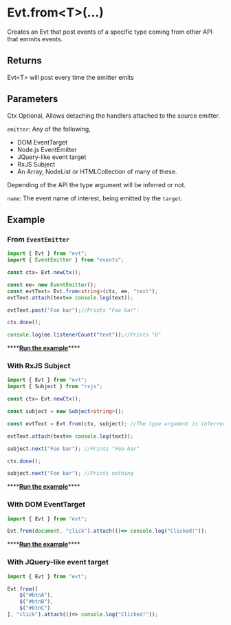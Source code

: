 # Evt.from&lt;T&gt;\(...\)

Creates an Evt that post events of a specific type coming from other API that emmits events.

## Returns

Evt&lt;T&gt; will post every time the emitter emits

## Parameters

Ctx Optional, Allows detaching the handlers attached to the source emitter.

`emitter`: Any of the following,

* DOM EventTarget
* Node.js EventEmitter
* JQuery-like event target
* RxJS Subject
* An Array, NodeList or HTMLCollection of many of these.

Depending of the API the type argument will be inferred or not.

`name`: The event name of interest, being emitted by the `target`.

## Example

### From `EventEmitter`

```typescript
import { Evt } from "evt";
import { EventEmitter } from "events";

const ctx= Evt.newCtx();

const ee= new EventEmitter();
const evtText= Evt.from<string>(ctx, ee, "text");
evtText.attach(text=> console.log(text));

evtText.post("Foo bar");//Prints "Foo bar";

ctx.done();

console.log(ee.listenerCount("text"));//Prints "0"
```

\*\*\*\*[**Run the example**](https://stackblitz.com/edit/evt-qyk2ny?embed=1&file=index.ts&hideExplorer=1)\*\*\*\*

### With RxJS Subject

```typescript
import { Evt } from "evt";
import { Subject } from "rxjs";

const ctx= Evt.newCtx();

const subject = new Subject<string>();

const evtText = Evt.from(ctx, subject); //The type argument is inferred.

evtText.attach(text=> console.log(text));

subject.next("Foo bar"); //Prints "Foo bar"

ctx.done();

subject.next("Foo bar"); //Prints nothing
```

\*\*\*\*[**Run the example**](https://stackblitz.com/edit/evt-t14cot?embed=1&file=index.ts&hideExplorer=1)\*\*\*\*

### With DOM EventTarget

```typescript
import { Evt } from "evt";

Evt.from(document, "click").attach(()=> console.log("Clicked!"));
```

\*\*\*\*[**Run the example**](https://stackblitz.com/edit/evt-whhtbw?embed=1&file=index.ts&hideExplorer=1)\*\*\*\*

### With JQuery-like event target

```typescript
import { Evt } from "evt";

Evt.from([
    $("#btnA"),
    $("#btnB"),
    $("#btnC")
], "click").attach(()=> console.log("Clicked!"));
```

